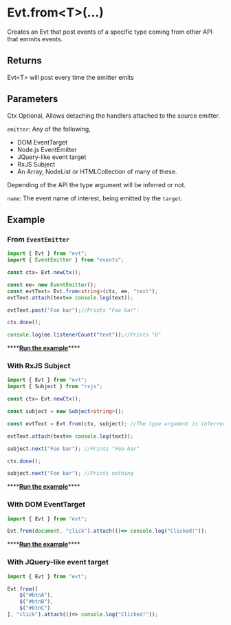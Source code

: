 # Evt.from&lt;T&gt;\(...\)

Creates an Evt that post events of a specific type coming from other API that emmits events.

## Returns

Evt&lt;T&gt; will post every time the emitter emits

## Parameters

Ctx Optional, Allows detaching the handlers attached to the source emitter.

`emitter`: Any of the following,

* DOM EventTarget
* Node.js EventEmitter
* JQuery-like event target
* RxJS Subject
* An Array, NodeList or HTMLCollection of many of these.

Depending of the API the type argument will be inferred or not.

`name`: The event name of interest, being emitted by the `target`.

## Example

### From `EventEmitter`

```typescript
import { Evt } from "evt";
import { EventEmitter } from "events";

const ctx= Evt.newCtx();

const ee= new EventEmitter();
const evtText= Evt.from<string>(ctx, ee, "text");
evtText.attach(text=> console.log(text));

evtText.post("Foo bar");//Prints "Foo bar";

ctx.done();

console.log(ee.listenerCount("text"));//Prints "0"
```

\*\*\*\*[**Run the example**](https://stackblitz.com/edit/evt-qyk2ny?embed=1&file=index.ts&hideExplorer=1)\*\*\*\*

### With RxJS Subject

```typescript
import { Evt } from "evt";
import { Subject } from "rxjs";

const ctx= Evt.newCtx();

const subject = new Subject<string>();

const evtText = Evt.from(ctx, subject); //The type argument is inferred.

evtText.attach(text=> console.log(text));

subject.next("Foo bar"); //Prints "Foo bar"

ctx.done();

subject.next("Foo bar"); //Prints nothing
```

\*\*\*\*[**Run the example**](https://stackblitz.com/edit/evt-t14cot?embed=1&file=index.ts&hideExplorer=1)\*\*\*\*

### With DOM EventTarget

```typescript
import { Evt } from "evt";

Evt.from(document, "click").attach(()=> console.log("Clicked!"));
```

\*\*\*\*[**Run the example**](https://stackblitz.com/edit/evt-whhtbw?embed=1&file=index.ts&hideExplorer=1)\*\*\*\*

### With JQuery-like event target

```typescript
import { Evt } from "evt";

Evt.from([
    $("#btnA"),
    $("#btnB"),
    $("#btnC")
], "click").attach(()=> console.log("Clicked!"));
```

